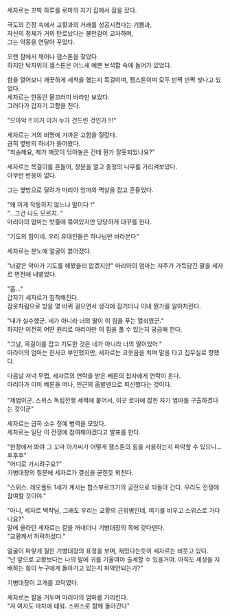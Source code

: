 세자르는 꼬박 하루를 로마의 자기 집에서 잠을 잤다.<br>

극도의 긴장 속에서 교황과의 거래를 성공시켰다는 기쁨과, <br>
자신의 정체가 거의 탄로났다는 불안감이 교차하며,<br>
그는 악몽을 연달아 꾸었다.<br>

오랜 잠에서 깨어나 잼스톤을 찾았다.<br>
하지만 탁자위의 잼스톤은 어느새 예쁜 보석함 속에 들어가 있었다.<br>

함을 열어보니 깨끗하게 세척을 했는지 목걸이며, 잼스톤이며 모두 반짝 반짝 빛나고 있었다.<br>
세자르는 한동안 물끄러미 바라만 보았다.<br>
그러다가 갑자기 고함을 친다.<br>

"으아악 !! 이거 이거 누가 건드린 것인가 !!!"<br>

세자르는 거의 비명에 가까운 고함을 질렀다.<br>
급히 옆방의 하녀가 들어왔다.<br>
"죄송해요, 제가 깨끗이 닦아놓은 건데 뭔가 잘못되었나요?"

세자르는 목걸이를 흔들어, 창문을 열고 중정의 나무를 가리켜보았다.<br>
아무런 반응이 없다.<br>

그는 옆방으로 달려가 마리아 엄마의 멱살을 잡고 흔들었다.<br>

"왜 이게 작동하지 않느냐 말이다 !"<br>
"...그건 나도 모르지. "<br>
마리아의 엄마는 밧줄에 묶여있지만 당당하게 대꾸를 한다.<br>

"기도의 힘이네. 우리 유대인들은 하나님만 바라본다"<br>

세자르는 분노에 얼굴이 붉어졌다.

"너같은 악마가 기도를 해봤을리 없겠지만"
마리아의 엄마는 저주가 가득담긴 말을 세자르 면전에 내뱉었다.

"흠..."<br>
갑자기 세자르가 침착해진다.<br>
잠옷차림으로 방을 몇 바퀴 걸으면서 생각에 잠기더니 이내 뭔가를 알아차린다.<br>

"내가 실수했군. 네가 아니라 너의 딸이 이 힘을 푸는 열쇠였군."<br>
하지만 여전히 어떤 원리로 마리아만 이 힘을 풀 수 있는지 궁금해 한다.<br>

"그날, 목걸이를 잡고 기도한 것은 네가 아니라 너의 딸이었어."<br>
마라이의 엄마는 한사코 부인했지만, 세자르는 코웃음을 치며 말을 타고 집무실로 향했다.<br>

다음날 저녁 무렵, 세자르의 연락을 받은 베른의 첩자에게 연락이 온다.<br>
마리아가 이미 베른을 떠나, 인근의 옵발덴으로 피신했다는 것이다.<br>
<br>
"제법이군. 스위스 독립전쟁 세력에 붙어서, 이곳 로마에 잡힌 자기 엄마를 구출하겠다는 것이군"

세자르는 급히 소수 정예 병력을 모았다.<br>
세자르는 일단 이 전쟁에 참여해야겠다고 발표를 한다.<br>

"현장에서 봐야 그 꼬마 아가씨가 어떻게 잼스톤의 힘을 사용하는지 파악할 수 있으니...후후후"<br>
"어디로 가시려구요?"<br>
기병대장의 질문에 세자르가 결심을 굳힌듯 외친다.<br>

"스위스. 레오폴트 1세가 계시는 합스부르크가의 궁전으로 되돌아 간다. 우리도 전쟁에 참여할 것이야."<br>

"아니, 세자르 백작님, 그래도 우리는 교황의 근위병인데, 여기를 비우고 스위스로 가다니요?"<br>
말에 올라탄 세자르는 칼을 꺼내더니 기병대장의 목에 갖다댄다.<br>
"교황께서 허락하셨다."<br>

얼굴이 파랗게 질린 기병대장의 표정을 보며, 재밌다는듯이 세자르는 비웃고 있다.<br>
"넌 앞으로 교황보다는 나의 말에 귀를 기울여야 출세할 수 있을거야. 아직도 세상을 지배하는 힘이 누구에게 돌아가고 있는지 파악안되는가?"<br>

기병대장이 고개를 끄덕였다.<br>

세자르는 칼을 거두며 마리아의 엄마를 가리킨다.<br>
"저 여자도 마차에 태워. 스위스로 함께 돌아간다"<br>